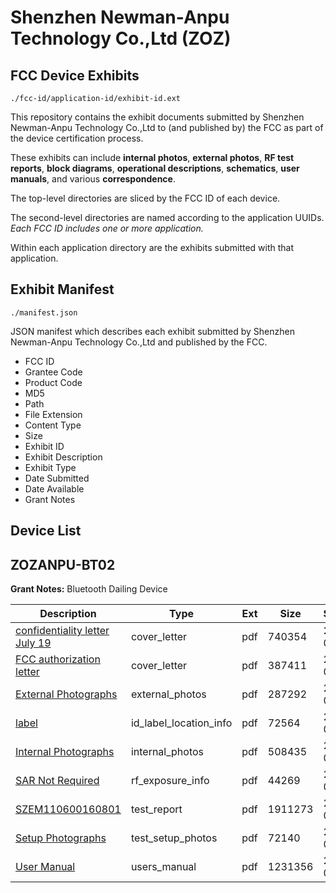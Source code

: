 # Shenzhen Newman-Anpu Technology Co.,Ltd (ZOZ)
## FCC Device Exhibits

```
./fcc-id/application-id/exhibit-id.ext
```

This repository contains the exhibit documents submitted by Shenzhen Newman-Anpu Technology Co.,Ltd to (and published by) the FCC as part of the device certification process.

These exhibits can include **internal photos**, **external photos**, **RF test reports**, **block diagrams**, **operational descriptions**, **schematics**, **user manuals**, and various **correspondence**.

The top-level directories are sliced by the FCC ID of each device.

The second-level directories are named according to the application UUIDs. *Each FCC ID includes one or more application.*

Within each application directory are the exhibits submitted with that application. 

## Exhibit Manifest

```
./manifest.json
```

JSON manifest which describes each exhibit submitted by Shenzhen Newman-Anpu Technology Co.,Ltd and published by the FCC.

- FCC ID
- Grantee Code
- Product Code
- MD5
- Path
- File Extension
- Content Type
- Size
- Exhibit ID
- Exhibit Description
- Exhibit Type
- Date Submitted
- Date Available
- Grant Notes

## Device List
## ZOZANPU-BT02
**Grant Notes:** Bluetooth Dailing Device

| Description | Type | Ext | Size | Submitted | Available |
| ----------- | ---- | --- | ---- | --------- | --------- |
| [confidentiality letter July 19](ZOZANPU-BT02/8a9e326d88f199dd9f80cd62beb08211/1504774.pdf) | cover_letter | pdf | 740354 | 2011-07-20 | 2011-07-20 |
| [FCC authorization letter](ZOZANPU-BT02/8a9e326d88f199dd9f80cd62beb08211/1504775.pdf) | cover_letter | pdf | 387411 | 2011-07-20 | 2011-07-20 |
| [External Photographs](ZOZANPU-BT02/8a9e326d88f199dd9f80cd62beb08211/1504776.pdf) | external_photos | pdf | 287292 | 2011-07-20 | 2011-07-20 |
| [label](ZOZANPU-BT02/8a9e326d88f199dd9f80cd62beb08211/1504777.pdf) | id_label_location_info | pdf | 72564 | 2011-07-20 | 2011-07-20 |
| [Internal Photographs](ZOZANPU-BT02/8a9e326d88f199dd9f80cd62beb08211/1504778.pdf) | internal_photos | pdf | 508435 | 2011-07-20 | 2011-07-20 |
| [SAR Not Required](ZOZANPU-BT02/8a9e326d88f199dd9f80cd62beb08211/1504782.pdf) | rf_exposure_info | pdf | 44269 | 2011-07-20 | 2011-07-20 |
| [SZEM110600160801](ZOZANPU-BT02/8a9e326d88f199dd9f80cd62beb08211/1504783.pdf) | test_report | pdf | 1911273 | 2011-07-20 | 2011-07-20 |
| [Setup Photographs](ZOZANPU-BT02/8a9e326d88f199dd9f80cd62beb08211/1504784.pdf) | test_setup_photos | pdf | 72140 | 2011-07-20 | 2011-07-20 |
| [User Manual](ZOZANPU-BT02/8a9e326d88f199dd9f80cd62beb08211/1504785.pdf) | users_manual | pdf | 1231356 | 2011-07-20 | 2011-07-20 |
